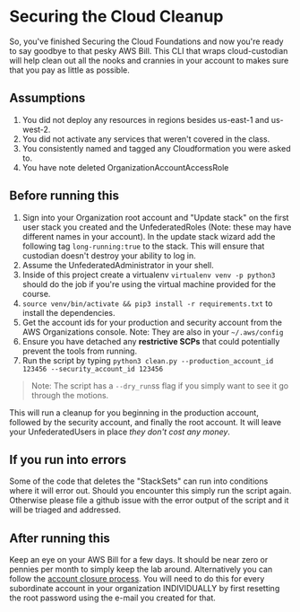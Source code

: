 # Securing the Cloud Cleanup

So, you've finished Securing the Cloud Foundations and now you're ready to say goodbye to that pesky AWS Bill.
This CLI that wraps cloud-custodian will help clean out all the nooks and crannies in your account to makes sure
that you pay as little as possible.

## Assumptions

1. You did not deploy any resources in regions besides us-east-1 and us-west-2.
2. You did not activate any services that weren't covered in the class.
3. You consistently named and tagged any Cloudformation you were asked to.
4. You have note deleted OrganizationAccountAccessRole

## Before running this

1. Sign into your Organization root account and "Update stack" on the first user stack you created and the UnfederatedRoles (Note: these may have different names in your account).  In the update stack wizard add the following tag `long-running:true` to the stack.  This will ensure that custodian doesn't destroy your ability to log in.
2. Assume the UnfederatedAdministrator in your shell.
3. Inside of this project create a virtualenv `virtualenv venv -p python3` should do the job if you're using the virtual machine provided for the course.
4. `source venv/bin/activate && pip3 install -r requirements.txt` to install the dependencies.
5. Get the account ids for your production and security account from the AWS Organizations console.  Note: They are also in your `~/.aws/config`
6. Ensure you have detached any **restrictive SCPs** that could potentially prevent the tools from running.
7. Run the script by typing `python3 clean.py --production_account_id 123456 --security_account_id 123456`

> Note: The script has a `--dry_run`ss flag if you simply want to see it go through the motions.

This will run a cleanup for you beginning in the production account, followed by the security account, and finally the root account.
It will leave your UnfederatedUsers in place _they don't cost any money_.

## If you run into errors 

Some of the code that deletes the "StackSets" can run into conditions where it will error out. Should you encounter this simply run the script again.
Otherwise please file a github issue with the error output of the script and it will be triaged and addressed.

## After running this 

Keep an eye on your AWS Bill for a few days.  It should be near zero or pennies per month to simply keep the lab around.
Alternatively you can follow the [account closure process]('https://aws.amazon.com/premiumsupport/knowledge-center/close-aws-account/'). You will need to do this
for every subordinate account in your organization INDIVIDUALLY by first resetting the root password using the e-mail you created for that.